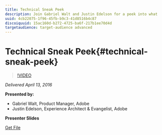 ```yaml
---
title: Technical Sneak Peek
description: Join Gabriel Walt and Justin Edelson for a peek into what we’ve been working on for the next generation of Adobe Experience Manager in a technical talk. 
uuid: 4cb22075-1f96-45fb-b9c3-41d8516b4c87
discoiquuid: 15ac160d-b272-4725-ba6f-217b1ee70d4d
targetaudience: target-audience advanced
---
```


# Technical Sneak Peek{#technical-sneak-peek}

>[!VIDEO](https://video.tv.adobe.com/v/19305/?quality=9)

*Delivered April 13, 2016*

**Presented by:**

* Gabriel Walt, Product Manager, Adobe
* Justin Edelson, Experience Architect & Evangelist, Adobe

**Presenter Slides**

[Get File](assets/aem-gems-041316-6-2-tech-preview.pdf)
<!--
[Get back to the Overview](https://helpx.adobe.com/experience-manager/kt/eseminars/gems/aem-index.html)
-->
